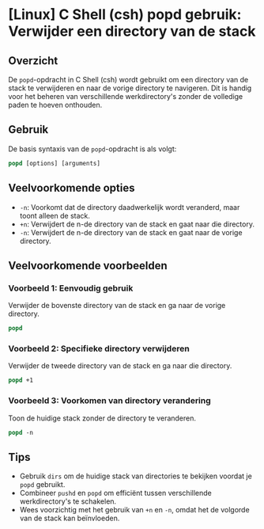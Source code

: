 # [Linux] C Shell (csh) popd gebruik: Verwijder een directory van de stack

## Overzicht
De `popd`-opdracht in C Shell (csh) wordt gebruikt om een directory van de stack te verwijderen en naar de vorige directory te navigeren. Dit is handig voor het beheren van verschillende werkdirectory's zonder de volledige paden te hoeven onthouden.

## Gebruik
De basis syntaxis van de `popd`-opdracht is als volgt:

```csh
popd [options] [arguments]
```

## Veelvoorkomende opties
- `-n`: Voorkomt dat de directory daadwerkelijk wordt veranderd, maar toont alleen de stack.
- `+n`: Verwijdert de n-de directory van de stack en gaat naar die directory.
- `-n`: Verwijdert de n-de directory van de stack en gaat naar de vorige directory.

## Veelvoorkomende voorbeelden

### Voorbeeld 1: Eenvoudig gebruik
Verwijder de bovenste directory van de stack en ga naar de vorige directory.

```csh
popd
```

### Voorbeeld 2: Specifieke directory verwijderen
Verwijder de tweede directory van de stack en ga naar die directory.

```csh
popd +1
```

### Voorbeeld 3: Voorkomen van directory verandering
Toon de huidige stack zonder de directory te veranderen.

```csh
popd -n
```

## Tips
- Gebruik `dirs` om de huidige stack van directories te bekijken voordat je `popd` gebruikt.
- Combineer `pushd` en `popd` om efficiënt tussen verschillende werkdirectory's te schakelen.
- Wees voorzichtig met het gebruik van `+n` en `-n`, omdat het de volgorde van de stack kan beïnvloeden.